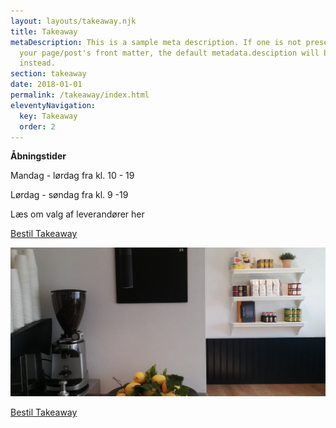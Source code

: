 ```yaml
---
layout: layouts/takeaway.njk
title: Takeaway
metaDescription: This is a sample meta description. If one is not present in
  your page/post's front matter, the default metadata.desciption will be used
  instead.
section: takeaway
date: 2018-01-01
permalink: /takeaway/index.html
eleventyNavigation:
  key: Takeaway
  order: 2
---
```

**Åbningstider**

Mandag - lørdag fra kl. 10 - 19

Lørdag - søndag fra kl. 9 -19

Læs om valg af leverandører her

<a class="call-to-action" target="_blank" href="https://login.onlinepos.dk/taw_v3/13687/?page=menukort&pgid=1576165">Bestil Takeaway</a>

![](/static/img/180645976_500555317793847_1789666457054511329_n.jpg)

<a class="call-to-action" target="_blank" href="https://login.onlinepos.dk/taw_v3/13687/?page=menukort&pgid=1576165">Bestil Takeaway</a>